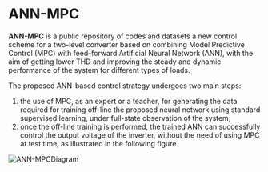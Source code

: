 # ANN-MPC

**ANN-MPC** is a public repository of codes and datasets a new control scheme for a two-level converter based on combining Model Predictive Control (MPC) with feed-forward Artificial Neural Network (ANN), with the aim of getting lower THD and improving the steady and dynamic performance of the system for different types of loads. 

The proposed ANN-based control strategy undergoes two main steps: 
1. the use of MPC, as an expert or a teacher, for generating the data required for training off-line the proposed neural network using standard supervised learning, under full-state observation of the system; 
2. once the off-line training is performed, the trained ANN can successfully control the output voltage of the inverter, without the need of using MPC at test time, as illustrated in the following figure.

![ANN-MPCDiagram](ANN-MPC/Dataset/ANN-MPCDiagram.png)

